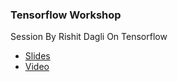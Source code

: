 ### Tensorflow Workshop

Session By Rishit Dagli On Tensorflow 

- [Slides](TF.pdf)
- [Video](https://www.youtube.com/watch?v=Gp47ZCs8ZhU)